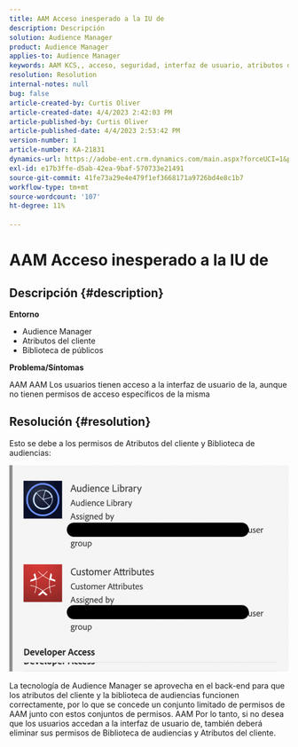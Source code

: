 ```yaml
---
title: AAM Acceso inesperado a la IU de
description: Descripción
solution: Audience Manager
product: Audience Manager
applies-to: Audience Manager
keywords: AAM KCS,, acceso, seguridad, interfaz de usuario, atributos del cliente, biblioteca de audiencias
resolution: Resolution
internal-notes: null
bug: false
article-created-by: Curtis Oliver
article-created-date: 4/4/2023 2:42:03 PM
article-published-by: Curtis Oliver
article-published-date: 4/4/2023 2:53:42 PM
version-number: 1
article-number: KA-21831
dynamics-url: https://adobe-ent.crm.dynamics.com/main.aspx?forceUCI=1&pagetype=entityrecord&etn=knowledgearticle&id=e9c726db-f6d2-ed11-a7c7-6045bd006b25
exl-id: e17b3ffe-d5ab-42ea-9baf-570733e21491
source-git-commit: 41fe73a29e4e479f1ef3668171a9726bd4e8c1b7
workflow-type: tm+mt
source-wordcount: '107'
ht-degree: 11%

---
```


# AAM Acceso inesperado a la IU de

## Descripción {#description}


<b>Entorno</b>

- Audience Manager
- Atributos del cliente
- Biblioteca de públicos


<b>Problema/Síntomas</b>



AAM AAM Los usuarios tienen acceso a la interfaz de usuario de la, aunque no tienen permisos de acceso específicos de la misma


## Resolución {#resolution}


Esto se debe a los permisos de Atributos del cliente y Biblioteca de audiencias:

![](assets/0f984131-f8d2-ed11-a7c7-6045bd006b25.png)



La tecnología de Audience Manager se aprovecha en el back-end para que los atributos del cliente y la biblioteca de audiencias funcionen correctamente, por lo que se concede un conjunto limitado de permisos de AAM junto con estos conjuntos de permisos. AAM Por lo tanto, si no desea que los usuarios accedan a la interfaz de usuario de, también deberá eliminar sus permisos de Biblioteca de audiencias y Atributos del cliente.

